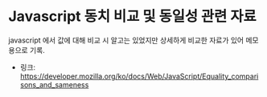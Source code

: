 # Javascript 동치 비교 및 동일성 관련 자료
javascript 에서 값에 대해 비교 시 알고는 있었지만 상세하게 비교한 자료가 있어 메모용으로 기록.
- 링크: https://developer.mozilla.org/ko/docs/Web/JavaScript/Equality_comparisons_and_sameness
